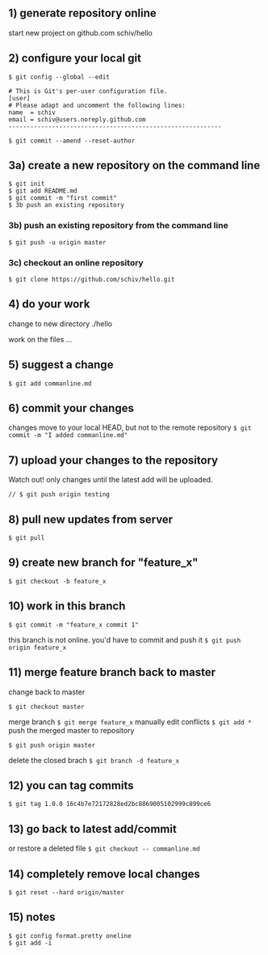 ## 1) generate repository online
start new project on github.com
schiv/hello

## 2) configure your local git
`$ git config --global --edit`
```----------------------------------------------------------- 
# This is Git's per-user configuration file.
[user]
# Please adapt and uncomment the following lines:
name  = schiv
email = schiv@users.noreply.github.com
-----------------------------------------------------------
```
`$ git commit --amend --reset-author`

## 3a) create a new repository on the command line
```$ echo "# hello" >> README.md
$ git init
$ git add README.md
$ git commit -m "first commit"
$ 3b push an existing repository
```

### 3b) push an existing repository from the command line
```$ git remote add origin https://github.com/schiv/hello.git
$ git push -u origin master
```

### 3c) checkout an online repository
```// $ git clone schiv@github.com:/hello
$ git clone https://github.com/schiv/hello.git
```

## 4) do your work
change to new directory ./hello

work on the files ...

## 5) suggest a change
`$ git add commanline.md`

## 6) commit your changes
changes move to your local HEAD, but not to the remote repository
`$ git commit -m "I added commanline.md"`

## 7) upload your changes to the repository
Watch out! only changes until the latest add will be uploaded. 
```$ git push origin master
// $ git push origin testing
```

## 8) pull new updates from server
`$ git pull`

## 9) create new branch for "feature_x"
`$ git checkout -b feature_x`

## 10) work in this branch
```$ git add *
$ git commit -m "feature_x commit 1"
```

this branch is not online. you'd have to commit and push it
`$ git push origin feature_x`

## 11) merge feature branch back to master
change back to master
```$ git diff feature_x master
$ git checkout master
```
merge branch
`$ git merge feature_x`
manually edit conflicts
`$ git add *`
push the merged master to repository
```$ git commit -m "just merged feature_x"
$ git push origin master
```

delete the closed brach
`$ git branch -d feature_x`

## 12) you can tag commits
```$ git log
$ git tag 1.0.0 16c4b7e72172828ed2bc8869005102999c899ce6
```

## 13) go back to latest add/commit
or restore a deleted file 
`$ git checkout -- commanline.md`

## 14) completely remove local changes
```$ git fetch origin
$ git reset --hard origin/master
```

## 15) notes
```$ git config color.ui true
$ git config format.pretty oneline
$ git add -i
```